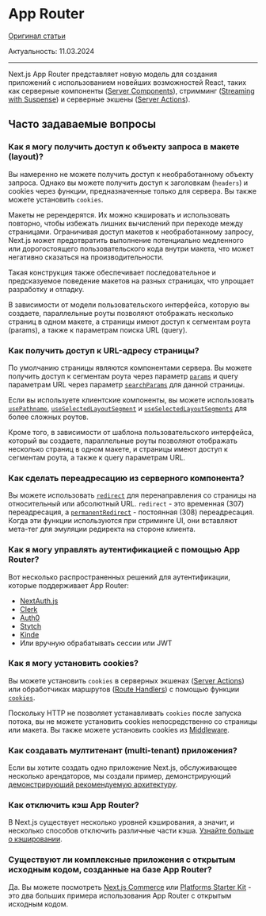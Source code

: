 # App Router

[Оригинал статьи](https://nextjs.org/docs/app)

Актуальность: 11.03.2024

---



Next.js App Router представляет новую модель для создания приложений с использованием новейших возможностей React, таких как серверные компоненты ([Server Components](https://nextjs.org/docs/app/building-your-application/rendering/server-components)), стримминг ([Streaming with Suspense](https://nextjs.org/docs/app/building-your-application/routing/loading-ui-and-streaming#streaming-with-suspense)) и серверные экшены ([Server Actions](https://nextjs.org/docs/app/building-your-application/data-fetching/server-actions-and-mutations)).

## Часто задаваемые вопросы

### Как я могу получить доступ к объекту запроса в макете (layout)?

Вы намеренно не можете получить доступ к необработанному объекту запроса. Однако вы можете получить доступ к заголовкам (`headers`) и cookies через функции, предназначенные только для сервера. Вы также можете установить `cookies`.

Макеты не ререндерятся. Их можно кэшировать и использовать повторно, чтобы избежать лишних вычислений при переходе между страницами. Ограничивая доступ макетов к необработанному запросу, Next.js может предотвратить выполнение потенциально медленного или дорогостоящего пользовательского кода внутри макета, что может негативно сказаться на производительности.

Такая конструкция также обеспечивает последовательное и предсказуемое поведение макетов на разных страницах, что упрощает разработку и отладку.

В зависимости от модели пользовательского интерфейса, которую вы создаете, параллельные роуты позволяют отображать несколько страниц в одном макете, а страницы имеют доступ к сегментам роута (params), а также к параметрам поиска URL (query).

### Как получить доступ к URL-адресу страницы?

По умолчанию страницы являются компонентами сервера. Вы можете получить доступ к сегментам роута через параметр [`params`](https://nextjs.org/docs/app/api-reference/file-conventions/page#params-optional) и query параметрам URL через параметр [`searchParams`](https://nextjs.org/docs/app/api-reference/file-conventions/page#searchparams-optional) для данной страницы.

Если вы используете клиентские компоненты, вы можете использовать [`usePathname`](https://nextjs.org/docs/app/api-reference/functions/use-pathname), [`useSelectedLayoutSegment`](https://nextjs.org/docs/app/api-reference/functions/use-selected-layout-segment) и [`useSelectedLayoutSegments`](https://nextjs.org/docs/app/api-reference/functions/use-selected-layout-segments) для более сложных роутов.

Кроме того, в зависимости от шаблона пользовательского интерфейса, который вы создаете, параллельные роуты позволяют отображать несколько страниц в одном макете, и страницы имеют доступ к сегментам роута, а также к query параметрам URL.

### Как сделать переадресацию из серверного компонента?

Вы можете использовать [`redirect`](https://nextjs.org/docs/app/api-reference/functions/redirect) для перенаправления со страницы на относительный или абсолютный URL. `redirect` - это временная (307) переадресация, а [`permanentRedirect`](https://nextjs.org/docs/app/api-reference/functions/permanentRedirect) - постоянная (308) переадресация. Когда эти функции используются при стриминге UI, они вставляют мета-тег для эмуляции редиректа на стороне клиента.

### Как я могу управлять аутентификацией с помощью App Router?

Вот несколько распространенных решений для аутентификации, которые поддерживает App Router:

* [NextAuth.js](https://next-auth.js.org/configuration/nextjs#in-app-router)
* [Clerk](https://clerk.com/docs/quickstarts/nextjs)
* [Auth0](https://github.com/auth0/nextjs-auth0#app-router)
* [Stytch](https://stytch.com/docs/example-apps/frontend/nextjs)
* [Kinde](https://kinde.com/docs/developer-tools/nextjs-sdk/)
* Или вручную обрабатывать сессии или JWT

### Как я могу установить cookies?

Вы можете установить `cookies` в серверных экшенах ([Server Actions](https://nextjs.org/docs/app/building-your-application/data-fetching/server-actions-and-mutations#cookies)) или обработчиках маршрутов ([Route Handlers](https://nextjs.org/docs/app/building-your-application/routing/route-handlers)) с помощью функции [`cookies`](https://nextjs.org/docs/app/api-reference/functions/cookies).

Поскольку HTTP не позволяет устанавливать `cookies` после запуска потока, вы не можете установить cookies непосредственно со страницы или макета. Вы также можете установить cookies из [Middleware](https://nextjs.org/docs/app/building-your-application/routing/middleware#using-cookies).

### Как создавать мултитенант (multi-tenant) приложения?

Если вы хотите создать одно приложение Next.js, обслуживающее несколько арендаторов, мы создали пример, демонстрирующий [демонстрирующий рекомендуемую архитектуру](https://vercel.com/templates/next.js/platforms-starter-kit).

### Как отключить кэш App Router?

В Next.js существует несколько уровней кэширования, а значит, и несколько способов отключить различные части кэша. [Узнайте больше о кэшировании](https://nextjs.org/docs/app/building-your-application/caching).

### Существуют ли комплексные приложения с открытым исходным кодом, созданные на базе App Router?

Да. Вы можете посмотреть [Next.js Commerce](https://vercel.com/templates/next.js/nextjs-commerce) или [Platforms Starter Kit](https://vercel.com/templates/next.js/platforms-starter-kit) - это два больших примера использования App Router с открытым исходным кодом.
